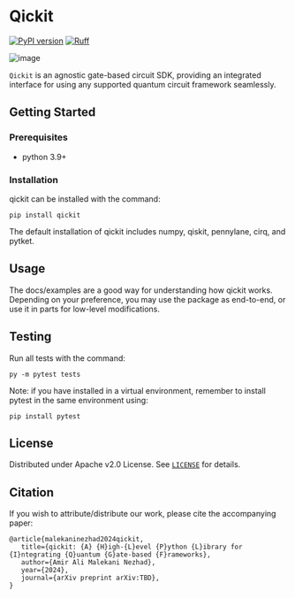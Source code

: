 # Qickit
[![PyPI version](https://img.shields.io/pypi/v/qoin)](//pypi.org/project/qickit)
[![Ruff](https://img.shields.io/endpoint?url=https://raw.githubusercontent.com/astral-sh/ruff/main/assets/badge/v2.json)](https://github.com/astral-sh/ruff)

![image](https://github.com/Qualition/QICKIT/assets/73689800/6878b3cd-0bd7-4b11-86db-189cb241a3f8)

`Qickit` is an agnostic gate-based circuit SDK, providing an integrated interface for using any supported quantum circuit framework seamlessly.

## Getting Started

### Prerequisites

- python 3.9+

### Installation

qickit can be installed with the command:

```
pip install qickit
```

The default installation of qickit includes numpy, qiskit, pennylane, cirq, and pytket.

## Usage

The docs/examples are a good way for understanding how qickit works. Depending on your preference, you may use the package as end-to-end, or use it in parts for low-level modifications.

## Testing

Run all tests with the command:

```
py -m pytest tests
```

Note: if you have installed in a virtual environment, remember to install pytest in the same environment using:

```
pip install pytest
```

## License

Distributed under Apache v2.0 License. See [`LICENSE`](LICENSE) for details.

## Citation

If you wish to attribute/distribute our work, please cite the accompanying paper:
```
@article{malekaninezhad2024qickit,
   title={qickit: {A} {H}igh-{L}evel {P}ython {L}ibrary for {I}ntegrating {Q}uantum {G}ate-based {F}rameworks},
   author={Amir Ali Malekani Nezhad},
   year={2024},
   journal={arXiv preprint arXiv:TBD},
}
```
